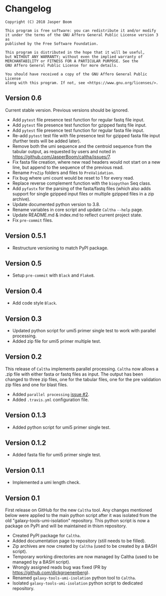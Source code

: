 # Changelog

```
Copyright (C) 2018 Jasper Boom

This program is free software: you can redistribute it and/or modify
it under the terms of the GNU Affero General Public License version 3 as
published by the Free Software Foundation.

This program is distributed in the hope that it will be useful,
but WITHOUT ANY WARRANTY; without even the implied warranty of
MERCHANTABILITY or FITNESS FOR A PARTICULAR PURPOSE. See the
GNU Affero General Public License for more details.

You should have received a copy of the GNU Affero General Public License
along with this program. If not, see <https://www.gnu.org/licenses/>.
```

## Version 0.6
Current stable version. Previous versions should be ignored.

+ Add `pytest` file presence test function for regular fastq file input.
+ Add `pytest` file presence test function for gzipped fastq file input.
+ Add `pytest` file presence test function for regular fasta file input.
+ Re-add `pytest` test file with file presence test for gzipped fasta
  file input (further tests will be added later).
+ Remove both the umi sequence and the centroid sequence from the tabular
  output, as requested by users and noted in
  https://github.com/JasperBoom/caltha/issues/7.
+ Fix fasta file creation, where new read headers would not start on a
  new line, but append to the sequence of the previous read.
+ Rename `PreZip` folders and files to `PreValidation`.
+ Fix bug where umi count would be reset to 1 for every read.
+ Replace reverse complement function with the `biopython` Seq class.
+ Add `pyfastx` for the parsing of the fasta/fastq files (which also adds
  support for single gzipped input files or multiple gzipped files in a zip
  archive).
+ Update documented python version to 3.8.
+ Rename variables in core script and update `Caltha` `--help` page.
+ Update README.md & index.md to reflect current project state.
+ Fix `pre-commit` files.

## Version 0.5.1
+ Restructure versioning to match PyPI package.

## Version 0.5
+ Setup `pre-commit` with `Black` and `Flake8`.

## Version 0.4
+ Add code style `Black`.

## Version 0.3
+ Updated python script for umi5 primer single test to work with parallel
  processing.
+ Added zip file for umi5 primer multiple test.

## Version 0.2
This release of `Caltha` implements parallel processing. `Caltha` now allows
a .zip file with either fasta or fastq files as input. The output has been
changed to three zip files, one for the tabular files, one for the pre
validation zip files and one for blast files.

+ Added `parallel
  processing` [issue #2](https://github.com/JasperBoom/caltha/issues/2).
+ Added `.travis.yml` configuration file.

## Version 0.1.3
+ Added python script for umi5 primer single test.

## Version 0.1.2
+ Added fasta file for umi5 primer single test.

## Version 0.1.1
+ Implemented a umi length check.

## Version 0.1
First release on GitHub for the new `Caltha` tool.
Any changes mentioned below were applied to the main python script after it was
isolated from the old "galaxy-tools-umi-isolation" repository. This python
script is now a package on PyPI and will be maintained in thism repository.

+ Created PyPI package for `Caltha`.
+ Added documentation page to repository (still needs to be filled).
+ Zip archives are now created
  by `Caltha` (used to be created by a BASH script).
+ Temporary working directories are now managed by Caltha (used to be managed
  by a BASH script).
+ Wrongly assigned reads bug was
  fixed (PR by https://github.com/dickgroenenberg).
+ Renamed `galaxy-tools-umi-isolation` python tool to `Caltha`.
+ Isolated `galaxy-tools-umi-isolation` python script to dedicated repository.
